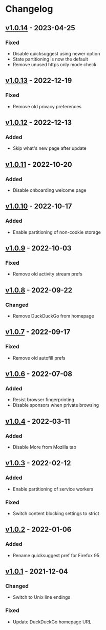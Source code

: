 # Changelog

## [v1.0.14](https://github.com/fboulnois/user.js/compare/v1.0.13...v1.0.14) - 2023-04-25

### Fixed

* Disable quicksuggest using newer option
* State partitioning is now the default
* Remove unused https only mode check

## [v1.0.13](https://github.com/fboulnois/user.js/compare/v1.0.12...v1.0.13) - 2022-12-19

### Fixed

* Remove old privacy preferences

## [v1.0.12](https://github.com/fboulnois/user.js/compare/v1.0.11...v1.0.12) - 2022-12-13

### Added

* Skip what's new page after update

## [v1.0.11](https://github.com/fboulnois/user.js/compare/v1.0.10...v1.0.11) - 2022-10-20

### Added

* Disable onboarding welcome page

## [v1.0.10](https://github.com/fboulnois/user.js/compare/v1.0.9...v1.0.10) - 2022-10-17

### Added

* Enable partitioning of non-cookie storage

## [v1.0.9](https://github.com/fboulnois/user.js/compare/v1.0.8...v1.0.9) - 2022-10-03

### Fixed

* Remove old activity stream prefs

## [v1.0.8](https://github.com/fboulnois/user.js/compare/v1.0.7...v1.0.8) - 2022-09-22

### Changed

* Remove DuckDuckGo from homepage

## [v1.0.7](https://github.com/fboulnois/user.js/compare/v1.0.6...v1.0.7) - 2022-09-17

### Fixed

* Remove old autofill prefs

## [v1.0.6](https://github.com/fboulnois/user.js/compare/v1.0.5...v1.0.6) - 2022-07-08

### Added

* Resist browser fingerprinting
* Disable sponsors when private browsing

## [v1.0.4](https://github.com/fboulnois/user.js/compare/v1.0.3...v1.0.4) - 2022-03-11

### Added

* Disable More from Mozilla tab

## [v1.0.3](https://github.com/fboulnois/user.js/compare/v1.0.2...v1.0.3) - 2022-02-12

### Added

* Enable partitioning of service workers

### Fixed

* Switch content blocking settings to strict

## [v1.0.2](https://github.com/fboulnois/user.js/compare/v1.0.1...v1.0.2) - 2022-01-06

### Added

* Rename quicksuggest pref for Firefox 95

## [v1.0.1](https://github.com/fboulnois/user.js/releases/tag/v1.0.1) - 2021-12-04

### Changed

* Switch to Unix line endings

### Fixed

* Update DuckDuckGo homepage URL
